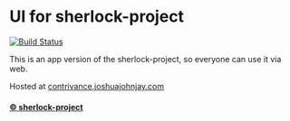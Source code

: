 # UI for sherlock-project
[![Build Status](https://travis-ci.org/joemccann/dillinger.svg?branch=master)](https://travis-ci.org/joemccann/dillinger)

This is an app version of the sherlock-project, so everyone can use it via web.

Hosted at [contrivance.joshuajohnjay.com](http://sherlock-project.joshuajohnjay.com) 
#### [© sherlock-project](https://github.com/sherlock-project/sherlock)
